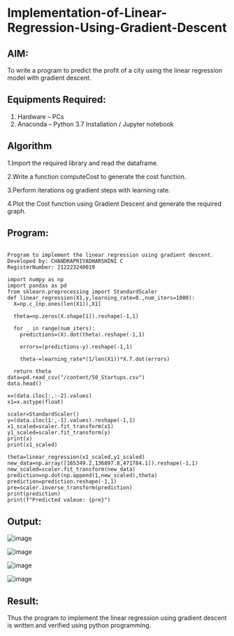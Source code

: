 # Implementation-of-Linear-Regression-Using-Gradient-Descent

## AIM:
To write a program to predict the profit of a city using the linear regression model with gradient descent.

## Equipments Required:
1. Hardware – PCs
2. Anaconda – Python 3.7 Installation / Jupyter notebook

## Algorithm
1.Import the required library and read the dataframe.

2.Write a function computeCost to generate the cost function.

3.Perform iterations og gradient steps with learning rate.

4.Plot the Cost function using Gradient Descent and generate the required graph.
## Program:
```

Program to implement the linear regression using gradient descent.
Developed by: CHANDRAPRIYADHARSHINI C
RegisterNumber: 212223240019

import numpy as np
import pandas as pd
from sklearn.preprocessing import StandardScaler
def linear_regression(X1,y,learning_rate=0.,num_iters=1000):
  X=np.c_[np.ones(len(X1)),X1]

  theta=np.zeros(X.shape[1]).reshape(-1,1)

  for _ in range(num_iters):
    predictions=(X).dot(theta).reshape(-1,1)

    errors=(predictions-y).reshape(-1,1)

    theta-=learning_rate*(1/len(X1))*X.T.dot(errors)

  return theta
data=pd.read_csv("/content/50_Startups.csv")
data.head()

x=(data.iloc[:,:-2].values)
x1=x.astype(float)

scaler=StandardScaler()
y=(data.iloc[1:,-1].values).reshape(-1,1)
x1_scaled=scaler.fit_transform(x1)
y1_scaled=scaler.fit_transform(y)
print(x)
print(x1_scaled)

theta=linear_regression(x1_scaled,y1_scaled)
new_data=np.array([165349.2,136897.8,471784.1]).reshape(-1,1)
new_scaled=scaler.fit_transform(new_data)
prediction=np.dot(np.append(1,new_scaled),theta)
prediction=prediction.reshape(-1,1)
pre=scaler.inverse_transform(prediction)
print(prediction)
print(f"Predicted valeue: {pre}")
```

## Output:
![image](https://github.com/Bosevennila/Implementation-of-Linear-Regression-Using-Gradient-Descent/assets/144870486/8524eb7b-13f6-4a1e-b9db-9b002eb0ec7a)

![image](https://github.com/Bosevennila/Implementation-of-Linear-Regression-Using-Gradient-Descent/assets/144870486/527a54b8-6848-44e8-a5c8-757abc6306a7)

![image](https://github.com/Bosevennila/Implementation-of-Linear-Regression-Using-Gradient-Descent/assets/144870486/13a6007d-0c99-4148-9548-01f8faba1ac1)

![image](https://github.com/Bosevennila/Implementation-of-Linear-Regression-Using-Gradient-Descent/assets/144870486/27eb69ab-ad61-4d78-aa9c-0d8b4c74947c)


## Result:

Thus the program to implement the linear regression using gradient descent is written and verified using python programming.
